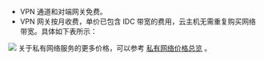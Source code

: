 - VPN 通道和对端网关免费。
- VPN 网关按月收费，单价已包含 IDC 带宽的费用，云主机无需重复购买网络带宽。具体如下表所示：

![](https://mc.qcloudimg.com/static/img/eb12301a61189d98cc920a39d3b2e9ae/image.png)
关于私有网络服务的更多价格，可以参考 [私有网络价格总览](http://tce.fsphere.cn/doc/product/215/3079) 。
